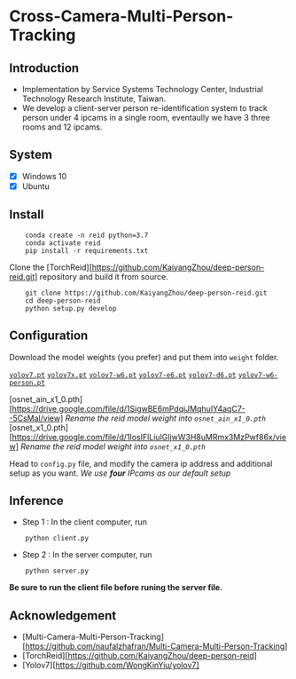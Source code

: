 # Cross-Camera-Multi-Person-Tracking

## Introduction 

* Implementation by Service Systems Technology Center, Industrial Technology Research Institute, Taiwan. 
* We develop a client-server person re-identification system to track person under 4 ipcams in a single room, eventaully we have 3 three rooms and 12 ipcams. 

## System 
- [x] Windows 10
- [x] Ubuntu 
## Install

```shell 
    conda create -n reid python=3.7
    conda activate reid
    pip install -r requirements.txt
```

Clone the [TorchReid][https://github.com/KaiyangZhou/deep-person-reid.git] repository and build it from source. 
```shell 
    git clone https://github.com/KaiyangZhou/deep-person-reid.git
    cd deep-person-reid
    python setup.py develop
```

## Configuration
Download the model weights (you prefer) and put them into `weight` folder.

[`yolov7.pt`](https://github.com/WongKinYiu/yolov7/releases/download/v0.1/yolov7.pt) [`yolov7x.pt`](https://github.com/WongKinYiu/yolov7/releases/download/v0.1/yolov7x.pt) [`yolov7-w6.pt`](https://github.com/WongKinYiu/yolov7/releases/download/v0.1/yolov7-w6.pt) [`yolov7-e6.pt`](https://github.com/WongKinYiu/yolov7/releases/download/v0.1/yolov7-e6.pt) [`yolov7-d6.pt`](https://github.com/WongKinYiu/yolov7/releases/download/v0.1/yolov7-d6.pt) [`yolov7-w6-person.pt`](https://github.com/WongKinYiu/yolov7/releases/download/v0.1/yolov7-w6-person.pt)

[osnet_ain_x1_0.pth][https://drive.google.com/file/d/1SigwBE6mPdqiJMqhuIY4aqC7--5CsMal/view]
*Rename the reid model weight into `osnet_ain_x1_0.pth`*
[osnet_x1_0.pth][https://drive.google.com/file/d/1IosIFlLiulGIjwW3H8uMRmx3MzPwf86x/view]
*Rename the reid model weight into `osnet_x1_0.pth`*

Head to `config.py` file, and modify the camera ip address and additional setup as you want. 
*We use **four** IPcams as our default setup*

## Inference 

* Step 1 : In the client computer, run 
```shell
    python client.py
```

* Step 2 : In the server computer, run
```shell
    python server.py
```
**Be sure to run the client file before runing the server file.**

## Acknowledgement

* [Multi-Camera-Multi-Person-Tracking][https://github.com/naufalzhafran/Multi-Camera-Multi-Person-Tracking]
* [TorchReid][https://github.com/KaiyangZhou/deep-person-reid]
* [Yolov7][https://github.com/WongKinYiu/yolov7]